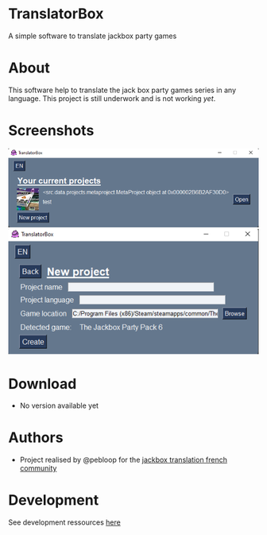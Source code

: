 # TranslatorBox

A simple software to translate jackbox party games

# About

This software help to translate the jack box party games series in any language.
This project is still underwork and is not working *yet*.

# Screenshots

![Screenshot](./Documentation/general/ressources/screenshots/start_page.png)
![Screenshot](./Documentation/general/ressources/screenshots/create_project.png)

# Download

* No version available yet

# Authors

* Project realised by @pebloop for the [jackbox translation french community](https://discord.gg/r9NbFwbA)

# Development

See development ressources [here](./Documentation/)